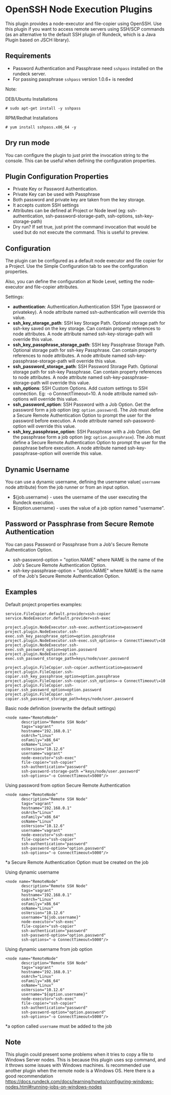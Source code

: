# OpenSSH Node Execution Plugins

This plugin provides a node-executor and file-copier using OpenSSH. Use this plugin if you want to access remote servers using SSH/SCP commands (as an alternative to the default SSH plugin of Rundeck, which is a Java Plugin based on JSCH library).

## Requirements
* Password Authentication and Passphrase need `sshpass` installed on the rundeck server.
* For passing passphrase ``sshpass`` version 1.0.6+ is needed

Note: 

DEB/Ubuntu Installations
```
# sudo apt-get install -y sshpass
```

RPM/Redhat Installations
```
# yum install sshpass.x86_64 -y
```


## Dry run mode

You can configure the plugin to just print the invocation string to the console. This can be useful when defining the configuration properties.


## Plugin Configuration Properties

* Private Key or Password Authentication.
* Private Key can be used with Passphrase
* Both password and private key are taken from the key storage.
* It accepts custom SSH settings 
* Attributes can be defined at Project or Node level (eg: ssh-authentication, ssh-password-storage-path, ssh-options, ssh-key-storage-path)
* Dry run? If set true, just print the command invocation that would be used but do not execute the command. This is useful to preview.

## Configuration

The plugin can be configured as a default node executor and file copier for a Project. Use the Simple Configuration tab to see the configuration properties. 

Also, you can define the configuration at Node Level, setting the node-executor and file-copier attributes.

Settings:

* **authentication**: Authentication.Authentication SSH Type (password or privatekey). A node attribute named ssh-authentication will override this value.
* **ssh_key_storage_path**: SSH key Storage Path. Optional storage path for ssh-key saved on the key storage. Can contain property references to node attributes. A node attribute named ssh-key-storage-path will override this value.
* **ssh_key_passphrase_storage_path**: SSH key Passphrase Storage Path. Optional storage path for ssh-key Passphrase. Can contain property references to node attributes. A node attribute named ssh-key-passphrase-storage-path will override this value.
* **ssh_password_storage_path**: SSH Password Storage Path. Optional storage path for ssh-key Passphrase. Can contain property references to node attributes. A node attribute named ssh-key-passphrase-storage-path will override this value.
* **ssh_options**: SSH Custom Options. Add custom settings to SSH connection. Eg: -o ConnectTimeout=10. A node attribute named ssh-options will override this value.
* **ssh_password_option**: SSH Password with a Job Option. Get the password form a job option (eg: `option.password`). The Job must define a Secure Remote Authentication Option to prompt the user for the password before execution. A node attribute named ssh-password-option will override this value.
* **ssh_key_passphrase_option**: SSH Passphrase with a Job Option. Get the passphrase form a job option (eg: `option.passphrase`). The Job must define a Secure Remote Authentication Option to prompt the user for the passphrase before execution. A node attribute named ssh-key-passphrase-option will override this value.

## Dynamic Username

You can use a dynamic username, defining the username value( `username` node attribute)  from the job runner or from an input option.

* ${job.username} - uses the username of the user executing the Rundeck execution.
* ${option.username} - uses the value of a job option named "username". 


## Password or Passphrase from Secure Remote Authentication 

You can pass Password or Passphrase from a Job's Secure Remote Authentication Option.

* ssh-password-option = "option.NAME" where NAME is the name of the Job's Secure Remote Authentication Option.
* ssh-key-passphrase-option = "option.NAME" where NAME is the name of the Job's Secure Remote Authentication Option.


## Examples

Default project properties examples:

```
service.FileCopier.default.provider=ssh-copier
service.NodeExecutor.default.provider=ssh-exec

project.plugin.NodeExecutor.ssh-exec.authentication=password
project.plugin.NodeExecutor.ssh-exec.ssh_key_passphrase_option=option.passphrase
project.plugin.NodeExecutor.ssh-exec.ssh_options=-o ConnectTimeout\=10
project.plugin.NodeExecutor.ssh-exec.ssh_password_option=option.password
project.plugin.NodeExecutor.ssh-exec.ssh_password_storage_path=keys/node/user.password

project.plugin.FileCopier.ssh-copier.authentication=password
project.plugin.FileCopier.ssh-copier.ssh_key_passphrase_option=option.passphrase
project.plugin.FileCopier.ssh-copier.ssh_options=-o ConnectTimeout\=10
project.plugin.FileCopier.ssh-copier.ssh_password_option=option.password
project.plugin.FileCopier.ssh-copier.ssh_password_storage_path=keys/node/user.password
```


Basic node definition (overwrite the default settings)
```
<node name="RemoteNode" 
       description="Remote SSH Node" 
       tags="vagrant" 
       hostname="192.168.0.1" 
       osArch="Linux" 
       osFamily="x86_64" 
       osName="Linux" 
       osVersion="10.12.6" 
       username="vagrant" 
       node-executor="ssh-exec" 
       file-copier="ssh-copier" 
       ssh-authentication="password"  
       ssh-password-storage-path ="keys/node/user.password" 
       ssh-options="-o ConnectTimeout=5000"/>
```

Using password from option Secure Remote Authentication
```
<node name="RemoteNode" 
       description="Remote SSH Node" 
       tags="vagrant" 
       hostname="192.168.0.1" 
       osArch="Linux" 
       osFamily="x86_64" 
       osName="Linux" 
       osVersion="10.12.6" 
       username="vagrant" 
       node-executor="ssh-exec" 
       file-copier="ssh-copier" 
       ssh-authentication="password"  
       ssh-password-option="option.password" 
       ssh-options="-o ConnectTimeout=5000"/>
```
*a Secure Remote Authentication Option must be created on the job

Using dynamic username
```
<node name="RemoteNode" 
       description="Remote SSH Node" 
       tags="vagrant" 
       hostname="192.168.0.1" 
       osArch="Linux" 
       osFamily="x86_64" 
       osName="Linux" 
       osVersion="10.12.6" 
       username="${job.username}" 
       node-executor="ssh-exec" 
       file-copier="ssh-copier" 
       ssh-authentication="password"  
       ssh-password-option="option.password" 
       ssh-options="-o ConnectTimeout=5000"/>
```

Using dynamic username from job option
```
<node name="RemoteNode" 
       description="Remote SSH Node" 
       tags="vagrant" 
       hostname="192.168.0.1" 
       osArch="Linux" 
       osFamily="x86_64" 
       osName="Linux" 
       osVersion="10.12.6" 
       username="${option.username}" 
       node-executor="ssh-exec" 
       file-copier="ssh-copier" 
       ssh-authentication="password"  
       ssh-password-option="option.password" 
       ssh-options="-o ConnectTimeout=5000"/>
```
*a option called `username`  must be added to the job

## Note
This plugin could present some problems when it tries to copy a file to Windows Server nodes. 
This is because this plugin uses scp command, and it throws some issues with Windows machines.
Is recommended use another plugin when the remote node is a Windows OS. Here there is a good recommendation 
https://docs.rundeck.com/docs/learning/howto/configuring-windows-nodes.html#running-jobs-on-windows-nodes